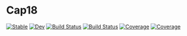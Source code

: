 # Cap18

[![Stable](https://img.shields.io/badge/docs-stable-blue.svg)](https://co1emi11er2.github.io/Cap18.jl/stable/)
[![Dev](https://img.shields.io/badge/docs-dev-blue.svg)](https://co1emi11er2.github.io/Cap18.jl/dev/)
[![Build Status](https://github.com/co1emi11er2/Cap18.jl/actions/workflows/CI.yml/badge.svg?branch=main)](https://github.com/co1emi11er2/Cap18.jl/actions/workflows/CI.yml?query=branch%3Amain)
[![Build Status](https://ci.appveyor.com/api/projects/status/github/co1emi11er2/Cap18.jl?svg=true)](https://ci.appveyor.com/project/co1emi11er2/Cap18-jl)
[![Coverage](https://codecov.io/gh/co1emi11er2/Cap18.jl/branch/main/graph/badge.svg)](https://codecov.io/gh/co1emi11er2/Cap18.jl)
[![Coverage](https://coveralls.io/repos/github/co1emi11er2/Cap18.jl/badge.svg?branch=main)](https://coveralls.io/github/co1emi11er2/Cap18.jl?branch=main)
